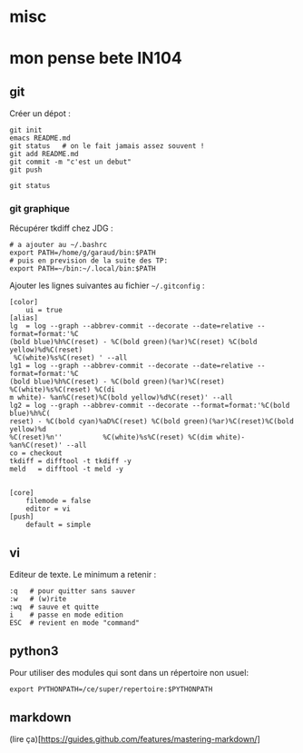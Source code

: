 # misc

# mon pense bete IN104

## git

Créer un dépot :

    git init
    emacs README.md
    git status   # on le fait jamais assez souvent !
    git add README.md
    git commit -m "c'est un debut"
    git push

    git status


### git graphique

Récupérer tkdiff chez JDG :

    # a ajouter au ~/.bashrc
    export PATH=/home/g/garaud/bin:$PATH
    # puis en prevision de la suite des TP:
    export PATH=~/bin:~/.local/bin:$PATH

Ajouter les lignes suivantes au fichier `~/.gitconfig` :

```
[color]
	ui = true
[alias]
lg  = log --graph --abbrev-commit --decorate --date=relative --format=format:'%C
(bold blue)%h%C(reset) - %C(bold green)(%ar)%C(reset) %C(bold yellow)%d%C(reset)
 %C(white)%s%C(reset) ' --all
lg1 = log --graph --abbrev-commit --decorate --date=relative --format=format:'%C
(bold blue)%h%C(reset) - %C(bold green)(%ar)%C(reset) %C(white)%s%C(reset) %C(di
m white)- %an%C(reset)%C(bold yellow)%d%C(reset)' --all
lg2 = log --graph --abbrev-commit --decorate --format=format:'%C(bold blue)%h%C(
reset) - %C(bold cyan)%aD%C(reset) %C(bold green)(%ar)%C(reset)%C(bold yellow)%d
%C(reset)%n''          %C(white)%s%C(reset) %C(dim white)- %an%C(reset)' --all
co = checkout
tkdiff = difftool -t tkdiff -y
meld   = difftool -t meld -y


[core]
    filemode = false
    editor = vi
[push]
	default = simple
```


## vi

Editeur de texte.
Le minimum a retenir :

    :q   # pour quitter sans sauver
    :w   # (w)rite
    :wq  # sauve et quitte
    i    # passe en mode edition
    ESC  # revient en mode "command"



## python3

Pour utiliser des modules qui sont dans un répertoire non usuel:

    export PYTHONPATH=/ce/super/repertoire:$PYTHONPATH


## markdown

(lire ça)[https://guides.github.com/features/mastering-markdown/]

